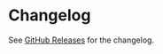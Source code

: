 # Changelog

See [GitHub Releases][releases] for the changelog.

[releases]: https://github.com/remarkjs/remark/releases
